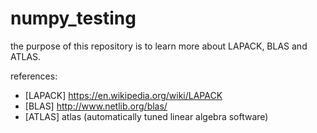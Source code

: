 # numpy_testing
the purpose of this repository is to learn more about LAPACK, BLAS and ATLAS.

references:
- [LAPACK] https://en.wikipedia.org/wiki/LAPACK
- [BLAS] http://www.netlib.org/blas/
- [ATLAS] atlas (automatically tuned linear algebra software)

